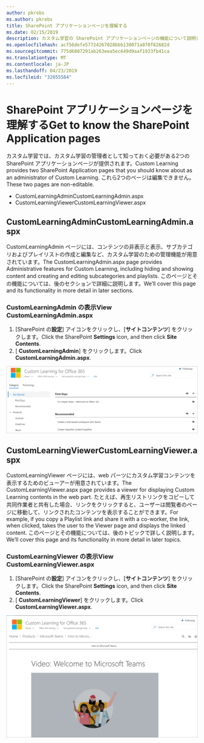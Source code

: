 ```yaml
---
author: pkrebs
ms.author: pkrebs
title: SharePoint アプリケーションページを理解する
ms.date: 02/15/2019
description: カスタム学習の SharePoint アプリケーションページの機能について説明します。
ms.openlocfilehash: acf56defe57724267028bbb130071a070f82682d
ms.sourcegitcommit: 775d6807291ab263eea5ec649d9aaf1933fb41ca
ms.translationtype: MT
ms.contentlocale: ja-JP
ms.lasthandoff: 04/23/2019
ms.locfileid: "32055584"
---
```

# <a name="get-to-know-the-sharepoint-application-pages"></a><span data-ttu-id="96b1d-103">SharePoint アプリケーションページを理解する</span><span class="sxs-lookup"><span data-stu-id="96b1d-103">Get to know the SharePoint Application pages</span></span>

<span data-ttu-id="96b1d-104">カスタム学習では、カスタム学習の管理者として知っておく必要がある2つの SharePoint アプリケーションページが提供されます。</span><span class="sxs-lookup"><span data-stu-id="96b1d-104">Custom Learning provides two SharePoint Application pages that you should know about as an administrator of Custom Learning.</span></span> <span data-ttu-id="96b1d-105">これら2つのページは編集できません。</span><span class="sxs-lookup"><span data-stu-id="96b1d-105">These two pages are non-editable.</span></span> 

- <span data-ttu-id="96b1d-106">CustomLearningAdmin</span><span class="sxs-lookup"><span data-stu-id="96b1d-106">CustomLearningAdmin.aspx</span></span>
- <span data-ttu-id="96b1d-107">CustomLearningViewer</span><span class="sxs-lookup"><span data-stu-id="96b1d-107">CustomLearningViewer.aspx</span></span>

## <a name="customlearningadminaspx"></a><span data-ttu-id="96b1d-108">CustomLearningAdmin</span><span class="sxs-lookup"><span data-stu-id="96b1d-108">CustomLearningAdmin.aspx</span></span>

<span data-ttu-id="96b1d-109">CustomLearningAdmin ページには、コンテンツの非表示と表示、サブカテゴリおよびプレイリストの作成と編集など、カスタム学習のための管理機能が用意されています。</span><span class="sxs-lookup"><span data-stu-id="96b1d-109">The CustomLearningAdmin.aspx page provides Administrative features for Custom Learning, including hiding and showing content and creating and editing subcategories and playlists.</span></span> <span data-ttu-id="96b1d-110">このページとその機能については、後のセクションで詳細に説明します。</span><span class="sxs-lookup"><span data-stu-id="96b1d-110">We’ll cover this page and its functionality in more detail in later sections.</span></span>

### <a name="view-customlearningadminaspx"></a><span data-ttu-id="96b1d-111">CustomLearningAdmin の表示</span><span class="sxs-lookup"><span data-stu-id="96b1d-111">View CustomLearningAdmin.aspx</span></span>

1. <span data-ttu-id="96b1d-112">[SharePoint の**設定**] アイコンをクリックし、[**サイトコンテンツ**] をクリックします。</span><span class="sxs-lookup"><span data-stu-id="96b1d-112">Click the SharePoint **Settings** icon, and then click **Site Contents**.</span></span> 
2. <span data-ttu-id="96b1d-113">[ **CustomLearningAdmin**] をクリックします。</span><span class="sxs-lookup"><span data-stu-id="96b1d-113">Click **CustomLearningAdmin.aspx**.</span></span> 

![cg-adminapppage](media/cg-adminapppage.png)

## <a name="customlearningvieweraspx"></a><span data-ttu-id="96b1d-115">CustomLearningViewer</span><span class="sxs-lookup"><span data-stu-id="96b1d-115">CustomLearningViewer.aspx</span></span>
<span data-ttu-id="96b1d-116">CustomLearningViewer ページには、web パーツにカスタム学習コンテンツを表示するためのビューアーが用意されています。</span><span class="sxs-lookup"><span data-stu-id="96b1d-116">The CustomLearningViewer.aspx page provides a viewer for displaying Custom Learning contents in the web part.</span></span> <span data-ttu-id="96b1d-117">たとえば、再生リストリンクをコピーして共同作業者と共有した場合、リンクをクリックすると、ユーザーは閲覧者のページに移動して、リンクされたコンテンツを表示することができます。</span><span class="sxs-lookup"><span data-stu-id="96b1d-117">For example, if you copy a Playlist link and share it with a co-worker, the link, when clicked, takes the user to the Viewer page and displays the linked content.</span></span> <span data-ttu-id="96b1d-118">このページとその機能については、後のトピックで詳しく説明します。</span><span class="sxs-lookup"><span data-stu-id="96b1d-118">We’ll cover this page and its functionality in more detail in later topics.</span></span>

### <a name="view-customlearningvieweraspx"></a><span data-ttu-id="96b1d-119">CustomLearningViewer の表示</span><span class="sxs-lookup"><span data-stu-id="96b1d-119">View CustomLearningViewer.aspx</span></span>

1. <span data-ttu-id="96b1d-120">[SharePoint の**設定**] アイコンをクリックし、[**サイトコンテンツ**] をクリックします。</span><span class="sxs-lookup"><span data-stu-id="96b1d-120">Click the SharePoint **Settings** icon, and then click **Site Contents**.</span></span> 
2. <span data-ttu-id="96b1d-121">[ **CustomLearningViewer**] をクリックします。</span><span class="sxs-lookup"><span data-stu-id="96b1d-121">Click **CustomLearningViewer.aspx**.</span></span> 

![cg-viewerapppage](media/cg-viewerapppage.png)

